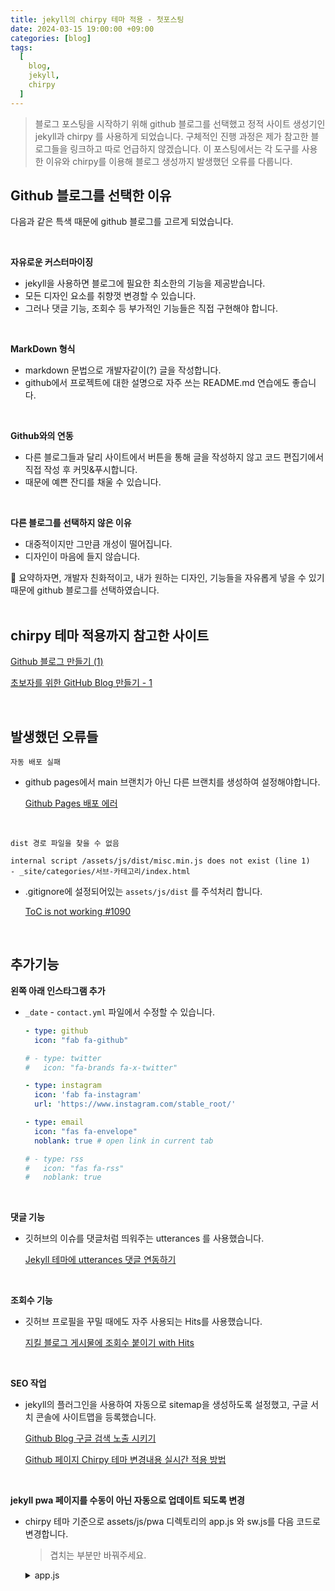 ```yaml
---
title: jekyll의 chirpy 테마 적용 - 첫포스팅
date: 2024-03-15 19:00:00 +09:00
categories: [blog]
tags:
  [
    blog,
    jekyll,
    chirpy
  ]
---
```


> 블로그 포스팅을 시작하기 위해 github 블로그를 선택했고 정적 사이트 생성기인 jekyll과 chirpy 를 사용하게 되었습니다.
> 구체적인 진행 과정은 제가 참고한 블로그들을 링크하고 따로 언급하지 않겠습니다.
> 이 포스팅에서는 각 도구를 사용한 이유와 chirpy를 이용해 블로그 생성까지 발생했던 오류를 다룹니다.

## Github 블로그를 선택한 이유

다음과 같은 특색 때문에 github 블로그를 고르게 되었습니다.

<br>

**자유로운 커스터마이징**

- jekyll을 사용하면 블로그에 필요한 최소한의 기능을 제공받습니다.
- 모든 디자인 요소를 취향껏 변경할 수 있습니다.
- 그러나 댓글 기능, 조회수 등 부가적인 기능들은 직접 구현해야 합니다.

<br>

**MarkDown 형식**

- markdown 문법으로 개발자같이(?) 글을 작성합니다.
- github에서 프로젝트에 대한 설명으로 자주 쓰는 README.md 연습에도 좋습니다.

<br>

**Github와의 연동**

- 다른 블로그들과 달리 사이트에서 버튼을 통해 글을 작성하지 않고 코드 편집기에서 직접 작성 후 커밋&푸시합니다.
- 때문에 예쁜 잔디를 채울 수 있습니다.

<br>

**다른 블로그를 선택하지 않은 이유**

- 대중적이지만 그만큼 개성이 떨어집니다.
- 디자인이 마음에 들지 않습니다.

<div class="spotlight1">
🤔 요약하자면, 개발자 친화적이고, 내가 원하는 디자인, 기능들을 자유롭게 넣을 수 있기 때문에 github 블로그를 선택하였습니다.
</div>

<br>

## chirpy 테마 적용까지 참고한 사이트

[Github 블로그 만들기 (1)](https://devpro.kr/posts/Github-%EB%B8%94%EB%A1%9C%EA%B7%B8-%EB%A7%8C%EB%93%A4%EA%B8%B0-(1)/)

[초보자를 위한 GitHub Blog 만들기 - 1](https://wlqmffl0102.github.io/posts/Making-Git-blogs-for-beginners-1/)

<br>

## 발생했던 오류들

`자동 배포 실패`

- github pages에서 main 브랜치가 아닌 다른 브랜치를 생성하여 설정해야합니다.

  [Github Pages 배포 에러](https://shirohoo.github.io/debugging/2021-07-04-debugging-10/)

<br>

`dist 경로 파일을 찾을 수 없음`
```
internal script /assets/js/dist/misc.min.js does not exist (line 1)
- _site/categories/서브-카테고리/index.html
```
- .gitignore에 설정되어있는 `assets/js/dist` 를 주석처리 합니다.

  [ToC is not working #1090](https://github.com/cotes2020/jekyll-theme-chirpy/issues/1090)

<br>

## 추가기능

**왼쪽 아래 인스타그램 추가**

- `_date` - `contact.yml` 파일에서 수정할 수 있습니다.

  ```yaml
  - type: github
    icon: "fab fa-github"

  # - type: twitter
  #   icon: "fa-brands fa-x-twitter"

  - type: instagram
    icon: 'fab fa-instagram'
    url: 'https://www.instagram.com/stable_root/'

  - type: email
    icon: "fas fa-envelope"
    noblank: true # open link in current tab

  # - type: rss
  #   icon: "fas fa-rss"
  #   noblank: true
  ```

<br>

**댓글 기능**

- 깃허브의 이슈를 댓글처럼 띄워주는 utterances 를 사용했습니다.

  [Jekyll 테마에 utterances 댓글 연동하기](https://www.irgroup.org/posts/utternace-comments-system/)

<br>

**조회수 기능**

- 깃허브 프로필을 꾸밀 때에도 자주 사용되는 Hits를 사용했습니다.

  [지킬 블로그 게시물에 조회수 붙이기 with Hits](https://datainclude.me/posts/%EC%A7%80%ED%82%AC_%EB%B8%94%EB%A1%9C%EA%B7%B8_%EA%B2%8C%EC%8B%9C%EB%AC%BC%EC%97%90_%EC%A1%B0%ED%9A%8C%EC%88%98_%EB%B6%99%EC%9D%B4%EA%B8%B0_with_Hits/)

<br>

**SEO 작업**

- jekyll의 플러그인을 사용하여 자동으로 sitemap을 생성하도록 설정했고, 구글 서치 콘솔에 사이트맵을 등록했습니다.

  [Github Blog 구글 검색 노출 시키기](https://taeho-jo.github.io/posts/googleseo/)

  [Github 페이지 Chirpy 테마 변경내용 실시간 적용 방법](https://friendlyvillain.github.io/posts/chirpy-refresh/)

<br>

**jekyll pwa 페이지를 수동이 아닌 자동으로 업데이트 되도록 변경**

- chirpy 테마 기준으로 assets/js/pwa 디렉토리의 app.js 와 sw.js를 다음 코드로 변경합니다.
  > 겹치는 부분만 바꿔주세요.

  <details>
    <summary>app.js</summary>
    <div markdown="1">
    ```js
    if ('serviceWorker' in navigator) {
      const isEnabled = '{{ site.pwa.enabled }}' === 'true';

      if (isEnabled) {
        const swUrl = '{{ '/sw.min.js' | relative_url }}';

        navigator.serviceWorker.register(swUrl).then((registration) => {
          registration.addEventListener('updatefound', () => {
            const installingWorker = registration.installing;
            installingWorker.addEventListener('statechange', () => {
              if (installingWorker.state === 'installed' && navigator.serviceWorker.controller) {
                installingWorker.postMessage('SKIP_WAITING');
              }
            });
          });
        });

        navigator.serviceWorker.addEventListener('controllerchange', () => {
          window.location.reload();
        });
      } else {
        navigator.serviceWorker.getRegistrations().then(function (registrations) {
          for (let registration of registrations) {
            registration.unregister();
          }
        });
      }
    }
    ```
    </div>
  </details>


  <details>
    <summary>sw.js</summary>
    <div markdown="1">
    ```js
    self.addEventListener('install', (event) => {
      event.waitUntil(
        caches.open(swconf.cacheName).then((cache) => {
          return cache.addAll(swconf.resources).then(() => {
            return self.skipWaiting();
          });
        })
      );
    });

    self.addEventListener('activate', (event) => {
      event.waitUntil(
        self.clients.claim()
      );
    });

    self.addEventListener('message', (event) => {
      if (event.data === 'SKIP_WAITING') {
        self.skipWaiting();
      }
    });

    self.addEventListener('fetch', (event) => {
      event.respondWith(
        fetch(event.request).then((response) => {
          let responseToCache = response.clone();
          if (response.status === 200 && response.type === 'basic') {
            caches.open(swconf.cacheName).then((cache) => {
              cache.put(event.request, responseToCache);
            });
          }
          return response;
        }).catch(() => {
          return caches.match(event.request);
        })
      );
    });
    ```
    </div>
  </details>